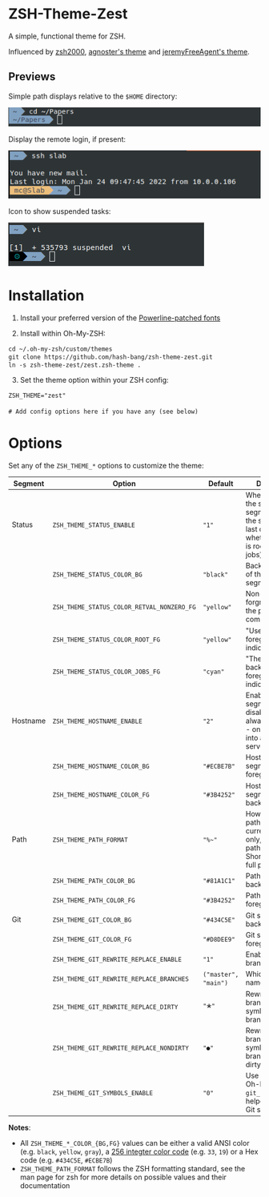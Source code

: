 ZSH-Theme-Zest
==============
A simple, functional theme for ZSH.

Influenced by [zsh2000](https://github.com/consolemaverick/zsh2000), [agnoster's theme](https://gist.github.com/3712874) and [jeremyFreeAgent's theme](https://github.com/jeremyFreeAgent/oh-my-zsh-powerline-theme).


Previews
--------

Simple path displays relative to the `$HOME` directory:

![Simple path display](assets/1-path.png)


Display the remote login, if present:

![Remote login display](assets/2-host.png)


Icon to show suspended tasks:

![Suspended tasks display](assets/3-suspend.png)



Installation
============

1. Install your preferred version of the [Powerline-patched fonts](https://github.com/Lokaltog/powerline-fonts)

2. Install within Oh-My-ZSH:

```
cd ~/.oh-my-zsh/custom/themes
git clone https://github.com/hash-bang/zsh-theme-zest.git
ln -s zsh-theme-zest/zest.zsh-theme .
```

3. Set the theme option within your ZSH config:

```
ZSH_THEME="zest"

# Add config options here if you have any (see below)
```


Options
=======
Set any of the `ZSH_THEME_*` options to customize the theme:

| Segment  | Option                                     | Default              | Description                                                                                                           |
|----------|--------------------------------------------|----------------------|-----------------------------------------------------------------------------------------------------------------------|
| Status   | `ZSH_THEME_STATUS_ENABLE`                  | `"1"`                | Whether to enable the status segment (show the status of the last command + wheteher the user is root + pending jobs) |
|          | `ZSH_THEME_STATUS_COLOR_BG`                | `"black"`            | Background color of the status segment                                                                                |
|          | `ZSH_THEME_STATUS_COLOR_RETVAL_NONZERO_FG` | `"yellow"`           | Non-zero return forground color of the previous command                                                               |
|          | `ZSH_THEME_STATUS_COLOR_ROOT_FG`           | `"yellow"`           | "User is root" foreground indicator color                                                                             |
|          | `ZSH_THEME_STATUS_COLOR_JOBS_FG`           | `"cyan"`             | "There are background jobs" foreground indicator color                                                                |
| Hostname | `ZSH_THEME_HOSTNAME_ENABLE`                | `"2"`                | Enable hostname segment: 0 - disable, 1 - always enable, 2 - only if the dialed into another server via SSH           |
|          | `ZSH_THEME_HOSTNAME_COLOR_BG`              | `"#ECBE7B"`          | Hostname segment foreground color                                                                                     |
|          | `ZSH_THEME_HOSTNAME_COLOR_FG`              | `"#3B4252"`          | Hostname segment background color                                                                                     |
| Path     | `ZSH_THEME_PATH_FORMAT`                    | `"%~"`               | How to display paths, '%1d' - current directory only, '%d' - full path, '%~' - Shortened home full path               |
|          | `ZSH_THEME_PATH_COLOR_BG`                  | `"#81A1C1"`          | Path segment background color                                                                                         |
|          | `ZSH_THEME_PATH_COLOR_FG`                  | `"#3B4252"`          | Path segment foreground color                                                                                         |
| Git      | `ZSH_THEME_GIT_COLOR_BG`                   | `"#434C5E"`          | Git segment background color                                                                                          |
|          | `ZSH_THEME_GIT_COLOR_FG`                   | `"#D8DEE9"`          | Git segment foreground color                                                                                          |
|          | `ZSH_THEME_GIT_REWRITE_REPLACE_ENABLE`     | `"1"`                | Enable rewriting branches                                                                                             |
|          | `ZSH_THEME_GIT_REWRITE_REPLACE_BRANCHES`   | `("master", "main")` | Which branch names to rewrite                                                                                         |
|          | `ZSH_THEME_GIT_REWRITE_REPLACE_DIRTY`      | `"🞱"`                | Rewrite "master" branches with this symbol if the branch is dirty                                                     |
|          | `ZSH_THEME_GIT_REWRITE_REPLACE_NONDIRTY`   | `"●"`                | Rewrite "master" branches with this symbol if the branch is non-dirty                                                 |
|          | `ZSH_THEME_GIT_SYMBOLS_ENABLE`             | `"0"`                | Use the standard Oh-My-ZSH `git_prompt_status` helper to render Git status symbols                                    |


**Notes**:
* All `ZSH_THEME_*_COLOR_{BG,FG}` values can be either a valid ANSI color (e.g. `black`, `yellow`, `gray`), a [256 integter color code](https://michurin.github.io/xterm256-color-picker/) (e.g. `33`, `19`) or a Hex code (e.g. `#434C5E`, `#ECBE7B`)
* `ZSH_THEME_PATH_FORMAT` follows the ZSH formatting standard, see the man page for zsh for more details on possible values and their documentation
